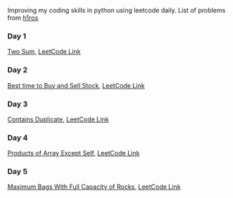 Improving my coding skills in python using leetcode daily. List of problems from [h1ros](https://h1ros.github.io/posts/coding/leetcode-top-100-problem-selection/)

### Day 1 ###
[Two Sum](https://github.com/Paramamithra/100-Days-of-Leet-Code/blob/main/Two%20Sum.py), [LeetCode Link](https://leetcode.com/problems/two-sum/)

### Day 2 ###
[Best time to Buy and Sell Stock](https://github.com/Paramamithra/100-Days-of-Leet-Code/blob/main/Best%20Time%20to%20Buy%20and%20Sell%20Stock.py), [LeetCode Link](https://leetcode.com/problems/best-time-to-buy-and-sell-stock/)

### Day 3 ###
[Contains Duplicate](https://github.com/Paramamithra/100-Days-of-Leet-Code/blob/main/Contains%20Duplicate.py), [LeetCode Link](https://leetcode.com/problems/contains-duplicate/)

### Day 4 ###
[Products of Array Except Self](https://github.com/Paramamithra/100-Days-of-Leet-Code/blob/main/Products%20of%20Array%20Except%20Self.py), [LeetCode Link](https://leetcode.com/problems/product-of-array-except-self/)

### Day 5 ###
[Maximum Bags With Full Capacity of Rocks](), [LeetCode Link](https://leetcode.com/problems/maximum-bags-with-full-capacity-of-rocks/)
